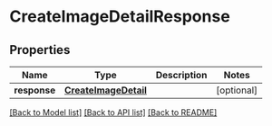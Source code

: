 # CreateImageDetailResponse

## Properties
Name | Type | Description | Notes
------------ | ------------- | ------------- | -------------
**response** | [**CreateImageDetail**](CreateImageDetail.md) |  | [optional] 

[[Back to Model list]](../README.md#documentation-for-models) [[Back to API list]](../README.md#documentation-for-api-endpoints) [[Back to README]](../README.md)


